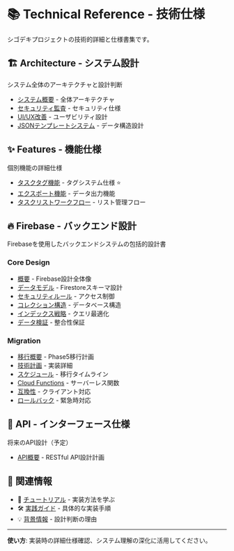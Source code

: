 # 📚 Technical Reference - 技術仕様

シゴデキプロジェクトの技術的詳細と仕様書集です。

## 🏗️ Architecture - システム設計

システム全体のアーキテクチャと設計判断

- [システム概要](./architecture/overview.md) - 全体アーキテクチャ
- [セキュリティ監査](./architecture/security-audit.md) - セキュリティ仕様
- [UI/UX改善](./architecture/ui-ux-improvements.md) - ユーザビリティ設計
- [JSONテンプレートシステム](./architecture/json-template-system.md) - データ構造設計

## ✨ Features - 機能仕様

個別機能の詳細仕様

- [タスクタグ機能](./features/task-tags.md) - タグシステム仕様 ⭐️
- [エクスポート機能](./features/export-functionality.md) - データ出力機能
- [タスクリストワークフロー](./features/tasklist-workflows.md) - リスト管理フロー

## 🔥 Firebase - バックエンド設計

Firebaseを使用したバックエンドシステムの包括的設計書

### Core Design
- [概要](./firebase/overview.md) - Firebase設計全体像
- [データモデル](./firebase/data-model.md) - Firestoreスキーマ設計
- [セキュリティルール](./firebase/security-rules.md) - アクセス制御
- [コレクション構造](./firebase/collection-structure.md) - データベース構造
- [インデックス戦略](./firebase/index-strategy.md) - クエリ最適化
- [データ検証](./firebase/validation.md) - 整合性保証

### Migration
- [移行概要](./firebase/migration/overview.md) - Phase5移行計画
- [技術計画](./firebase/migration/technical-plan.md) - 実装詳細
- [スケジュール](./firebase/migration/timeline.md) - 移行タイムライン
- [Cloud Functions](./firebase/migration/cloud-functions.md) - サーバーレス関数
- [互換性](./firebase/migration/compatibility.md) - クライアント対応
- [ロールバック](./firebase/migration/rollback.md) - 緊急時対応

## 🔌 API - インターフェース仕様

将来のAPI設計（予定）

- [API概要](./api/index.md) - RESTful API設計計画

## 🔗 関連情報

- 📖 [チュートリアル](../tutorials/index.md) - 実装方法を学ぶ
- 🛠️ [実践ガイド](../guides/index.md) - 具体的な実装手順
- 💡 [背景情報](../explanation/index.md) - 設計判断の理由

---

**使い方**: 実装時の詳細仕様確認、システム理解の深化に活用してください。